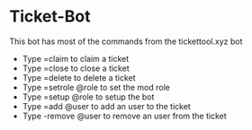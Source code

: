# Ticket-Bot
This bot has most of the commands from the tickettool.xyz bot

- Type =claim to claim a ticket
- Type =close to close a ticket
- Type =delete to delete a ticket
- Type =setrole @role to set the mod role
- Type =setup @role to setup the bot
- Type =add @user to add an user to the ticket
- Type -remove @user to remove an user from the ticket

